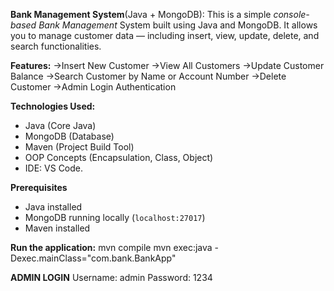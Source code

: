 **Bank Management System**(Java + MongoDB):
        This is a simple _console-based Bank Management_ System built using Java and MongoDB. It allows you to manage customer data — including insert, view, update, delete, and search functionalities.
        
**Features:**
->Insert New Customer
->View All Customers
->Update Customer Balance
->Search Customer by Name or Account Number
->Delete Customer
->Admin Login Authentication

**Technologies Used:**
- Java (Core Java)
- MongoDB (Database)
- Maven (Project Build Tool)
- OOP Concepts (Encapsulation, Class, Object)
- IDE: VS Code.

**Prerequisites**
- Java installed 
- MongoDB running locally (`localhost:27017`) 
- Maven installed 

**Run the application:**
mvn compile
mvn exec:java -Dexec.mainClass="com.bank.BankApp"

**ADMIN LOGIN**
Username: admin
Password: 1234

